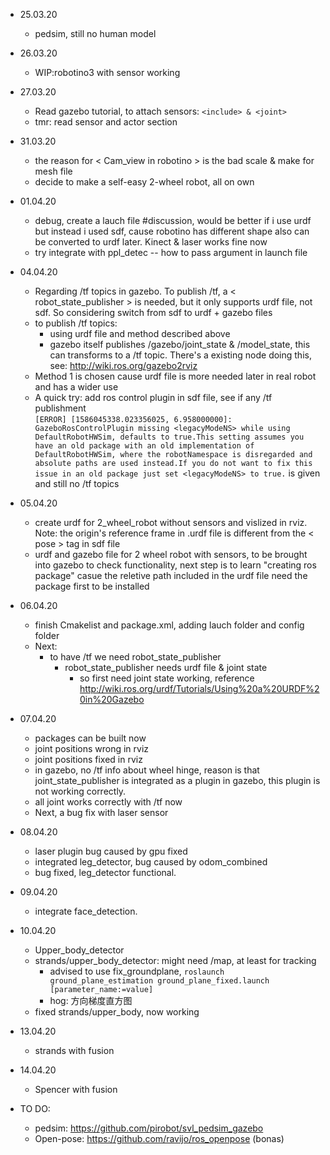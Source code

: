 * 25.03.20
    * pedsim, still no human model
* 26.03.20
    * WIP:robotino3 with sensor working
* 27.03.20
   * Read gazebo tutorial, to attach sensors: ```<include> & <joint>```
   * tmr: read sensor and actor section
* 31.03.20
   * the reason for < Cam_view in robotino > is the bad scale & make for mesh file
   * decide to make a self-easy 2-wheel robot, all on own
* 01.04.20
   * debug, create a lauch file #discussion, would be better if i use urdf but instead i used sdf, cause robotino has different shape also can be converted to urdf later. Kinect & laser works fine now
   * try integrate with ppl_detec -- how to pass argument in launch file
* 04.04.20
   * Regarding /tf topics in gazebo. To publish /tf, a < robot_state_publisher > is needed, but it only supports urdf file, not sdf. So considering switch from sdf to urdf + gazebo files
   *  to publish /tf topics:
      *  using urdf file and method described above
      *  gazebo itself publishes /gazebo/joint_state & /model_state, this can transforms to a /tf topic. There's a existing node doing this, see: http://wiki.ros.org/gazebo2rviz
   * Method 1 is chosen cause urdf file is more needed later in real robot and has a wider use
   * A quick try: add ros control plugin in sdf file, see if any /tf publishment  
      ```[ERROR] [1586045338.023356025, 6.958000000]: GazeboRosControlPlugin missing <legacyModeNS> while using DefaultRobotHWSim, defaults to true.This setting assumes you have an old package with an old implementation of DefaultRobotHWSim, where the robotNamespace is disregarded and absolute paths are used instead.If you do not want to fix this issue in an old package just set <legacyModeNS> to true.``` is given and still no /tf topics
* 05.04.20
   * create urdf for 2_wheel_robot without sensors and vislized in rviz. Note: the origin's reference frame in .urdf file is different from the < pose > tag in sdf file
   * urdf and gazebo file for 2 wheel robot with sensors, to be brought into gazebo to check functionality, next step is to learn "creating ros package" casue the reletive path included in the urdf file need the package first to be installed
* 06.04.20
   * finish Cmakelist and package.xml, adding lauch folder and config folder
   * Next: 
      * to have /tf we need robot_state_publisher
         * robot_state_publisher needs urdf file & joint state
            * so first need joint state working, reference http://wiki.ros.org/urdf/Tutorials/Using%20a%20URDF%20in%20Gazebo
* 07.04.20
   * packages can be built now
   * joint positions wrong in rviz
   * joint positions fixed in rviz
   * in gazebo, no /tf info about wheel hinge, reason is that joint_state_publisher is integrated as a plugin in gazebo, this plugin is not working correctly.
   * all joint works correctly with /tf now
   * Next, a bug fix with laser sensor

* 08.04.20
   * laser plugin bug caused by gpu fixed
   * integrated leg_detector, bug caused by odom_combined
   * bug fixed, leg_detector functional.

* 09.04.20
   * integrate face_detection.

* 10.04.20
   * Upper_body_detector
   * strands/upper_body_detector: might need /map, at least for tracking
      * advised to use fix_groundplane, ```roslaunch ground_plane_estimation ground_plane_fixed.launch [parameter_name:=value]```
      * hog: 方向梯度直方图
   * fixed strands/upper_body, now working
   
* 13.04.20
   * strands with fusion
   
* 14.04.20
   * Spencer with fusion
   
* TO DO:    
   * pedsim: https://github.com/pirobot/svl_pedsim_gazebo
   * Open-pose: https://github.com/ravijo/ros_openpose (bonas)
   

